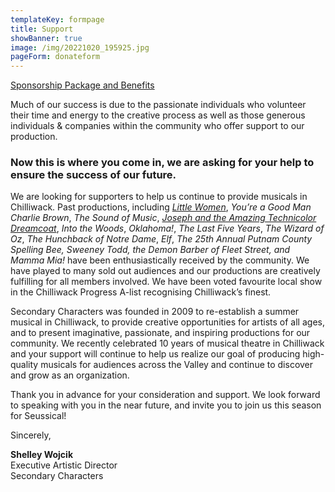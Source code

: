 ```yaml
---
templateKey: formpage
title: Support
showBanner: true
image: /img/20221020_195925.jpg
pageForm: donateform
---
```



[Sponsorship Package and Benefits](/img/seussical-sponsorship-package-2-.pdf)

Much of our success is due to the passionate individuals who volunteer their time and energy to the creative process as well as those generous individuals & companies within the community who offer support to our production.

### Now this is where you come in, we are asking for your help to ensure the success of our future.

We are looking for supporters to help us continue to provide musicals in Chilliwack. Past productions, including *[Little Women](/shows/little-women)*, *You’re a Good Man Charlie Brown*, *The Sound of Music*, *[Joseph and the Amazing Technicolor Dreamcoat](/shows/joseph-and-the-amazing-technicolor-dreamcoat)*, *Into the Woods*, *Oklahoma!*, *The Last Five Years*, *The Wizard of Oz*, *The Hunchback of Notre Dame*, *Elf*, *The 25th Annual Putnam County Spelling Bee, Sweeney Todd, the Demon Barber of Fleet Street, and Mamma Mia!*  have been enthusiastically received by the community. We have played to many sold out audiences and our productions are creatively fulfilling for all members involved. We have been voted favourite local show in the Chilliwack Progress A-list recognising Chilliwack’s finest.

Secondary Characters was founded in 2009 to re-establish a summer musical in Chilliwack, to provide creative opportunities for artists of all ages, and to present imaginative, passionate, and inspiring productions for our community. We recently celebrated 10 years of musical theatre in Chilliwack and your support will continue to help us realize our goal of producing high-quality musicals for audiences across the Valley and continue to discover and grow as an organization.

Thank you in advance for your consideration and support. We look forward to speaking with you in the near future, and invite you to join us  this season for Seussical!

Sincerely,

**Shelley Wojcik**\
Executive Artistic Director\
Secondary Characters